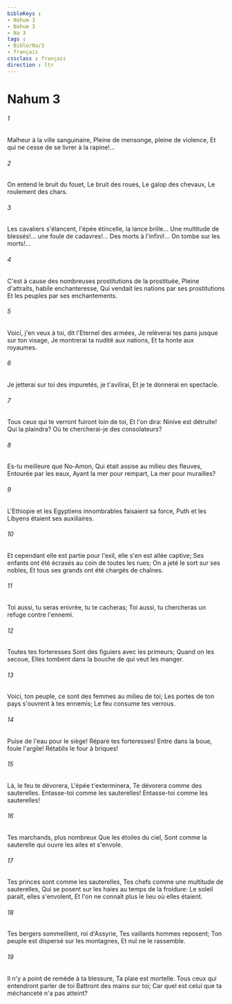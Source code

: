 ```yaml
---
bibleKeys : 
- Nahum 3
- Nahum 3
- Na 3
tags : 
- Bible/Na/3
- français
cssclass : français
direction : ltr
---
```


# Nahum 3

###### 1
Malheur à la ville sanguinaire, Pleine de mensonge, pleine de violence, Et qui ne cesse de se livrer à la rapine!...
###### 2
On entend le bruit du fouet, Le bruit des roues, Le galop des chevaux, Le roulement des chars.
###### 3
Les cavaliers s'élancent, l'épée étincelle, la lance brille... Une multitude de blessés!... une foule de cadavres!... Des morts à l'infini!... On tombe sur les morts!...
###### 4
C'est à cause des nombreuses prostitutions de la prostituée, Pleine d'attraits, habile enchanteresse, Qui vendait les nations par ses prostitutions Et les peuples par ses enchantements.
###### 5
Voici, j'en veux à toi, dit l'Eternel des armées, Je relèverai tes pans jusque sur ton visage, Je montrerai ta nudité aux nations, Et ta honte aux royaumes.
###### 6
Je jetterai sur toi des impuretés, je t'avilirai, Et je te donnerai en spectacle.
###### 7
Tous ceux qui te verront fuiront loin de toi, Et l'on dira: Ninive est détruite! Qui la plaindra? Où te chercherai-je des consolateurs?
###### 8
Es-tu meilleure que No-Amon, Qui était assise au milieu des fleuves, Entourée par les eaux, Ayant la mer pour rempart, La mer pour murailles?
###### 9
L'Ethiopie et les Egyptiens innombrables faisaient sa force, Puth et les Libyens étaient ses auxiliaires.
###### 10
Et cependant elle est partie pour l'exil, elle s'en est allée captive; Ses enfants ont été écrasés au coin de toutes les rues; On a jeté le sort sur ses nobles, Et tous ses grands ont été chargés de chaînes.
###### 11
Toi aussi, tu seras enivrée, tu te cacheras; Toi aussi, tu chercheras un refuge contre l'ennemi.
###### 12
Toutes tes forteresses Sont des figuiers avec les primeurs; Quand on les secoue, Elles tombent dans la bouche de qui veut les manger.
###### 13
Voici, ton peuple, ce sont des femmes au milieu de toi; Les portes de ton pays s'ouvrent à tes ennemis; Le feu consume tes verrous.
###### 14
Puise de l'eau pour le siège! Répare tes forteresses! Entre dans la boue, foule l'argile! Rétablis le four à briques!
###### 15
Là, le feu te dévorera, L'épée t'exterminera, Te dévorera comme des sauterelles. Entasse-toi comme les sauterelles! Entasse-toi comme les sauterelles!
###### 16
Tes marchands, plus nombreux Que les étoiles du ciel, Sont comme la sauterelle qui ouvre les ailes et s'envole.
###### 17
Tes princes sont comme les sauterelles, Tes chefs comme une multitude de sauterelles, Qui se posent sur les haies au temps de la froidure: Le soleil paraît, elles s'envolent, Et l'on ne connaît plus le lieu où elles étaient.
###### 18
Tes bergers sommeillent, roi d'Assyrie, Tes vaillants hommes reposent; Ton peuple est dispersé sur les montagnes, Et nul ne le rassemble.
###### 19
Il n'y a point de remède à ta blessure, Ta plaie est mortelle. Tous ceux qui entendront parler de toi Battront des mains sur toi; Car quel est celui que ta méchanceté n'a pas atteint?
